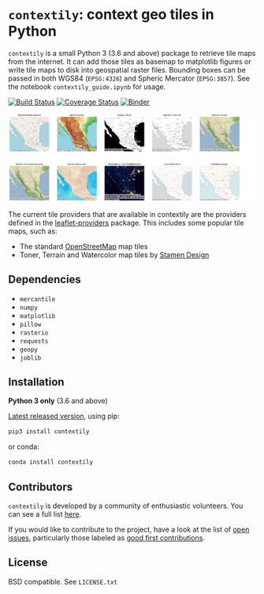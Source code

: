 # `contextily`: context geo tiles in Python

`contextily` is a small Python 3 (3.6 and above) package to retrieve tile maps from the
internet. It can add those tiles as basemap to matplotlib figures or write tile
maps to disk into geospatial raster files. Bounding boxes can be passed in both
WGS84 (`EPSG:4326`) and Spheric Mercator (`EPSG:3857`). See the notebook
`contextily_guide.ipynb` for usage.

[![Build Status](https://travis-ci.org/geopandas/contextily.svg?branch=master)](https://travis-ci.org/geopandas/contextily)
[![Coverage Status](https://coveralls.io/repos/github/darribas/contextily/badge.svg?branch=master)](https://coveralls.io/github/darribas/contextily?branch=master)
[![Binder](https://mybinder.org/badge_logo.svg)](https://mybinder.org/v2/gh/geopandas/contextily/master?urlpath=lab/tree/notebooks/intro_guide.ipynb)

![Tiles](tiles.png)

The current tile providers that are available in contextily are the providers
defined in the [leaflet-providers](https://github.com/leaflet-extras/leaflet-providers)
package. This includes some popular tile maps, such as:

* The standard [OpenStreetMap](http://openstreetmap.org) map tiles
* Toner, Terrain and Watercolor map tiles by [Stamen Design](http://stamen.com)

## Dependencies

* `mercantile`
* `numpy`
* `matplotlib`
* `pillow`
* `rasterio`
* `requests`
* `geopy`
* `joblib`

## Installation

**Python 3 only** (3.6 and above)

[Latest released version](https://github.com/geopandas/contextily/releases/), using pip:

```sh
pip3 install contextily
```

or conda:

```sh
conda install contextily
```


## Contributors

`contextily` is developed by a community of enthusiastic volunteers. You can see a full list [here](https://github.com/geopandas/contextily/graphs/contributors).

If you would like to contribute to the project, have a look at the list of [open issues](https://github.com/geopandas/contextily/issues), particularly those labeled as [good first contributions](https://github.com/geopandas/contextily/issues?q=is%3Aissue+is%3Aopen+label%3Agood-first-contribution).

## License

BSD compatible. See `LICENSE.txt`
